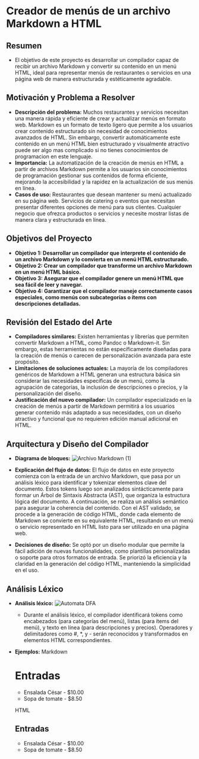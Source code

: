 # Creador de menús de un archivo Markdown a HTML

## Resumen
- El objetivo de este proyecto es desarrollar un compilador capaz de recibir un archivo Markdown y convertir su contenido en un menú HTML, ideal para representar menús de restaurantes o servicios en una página web de manera estructurada y estéticamente agradable.

## Motivación y Problema a Resolver
- **Descripción del problema:** 
    Muchos restaurantes y servicios necesitan una manera rápida y eficiente de crear y actualizar menús en formato web. Markdown es un formato de texto ligero que permite a los usuarios crear contenido estructurado sin necesidad de conocimientos avanzados de HTML. Sin embargo, convertir automáticamente este contenido en un menú HTML bien estructurado y visualmente atractivo puede ser algo mas complicado si no tienes conocimientos de programacion en este lenguaje.
- **Importancia:** 
    La automatización de la creación de menús en HTML a partir de archivos Markdown permite a los usuarios sin conocimientos de programación gestionar sus contenidos de forma eficiente, mejorando la accesibilidad y la rapidez en la actualización de sus menús en línea.
- **Casos de uso:**
    Restaurantes que desean mantener su menú actualizado en su página web.
    Servicios de catering o eventos que necesitan presentar diferentes opciones de menú para sus clientes.
    Cualquier negocio que ofrezca productos o servicios y necesite mostrar listas de manera clara y estructurada en línea. 

## Objetivos del Proyecto
- **Objetivo 1: Desarrollar un compilador que interprete el contenido de un archivo Markdown y lo convierta en un menú HTML estructurado.**
- **Objetivo 2: Crear un compilador que transforme un archivo Markdown en un menú HTML básico.**
- **Objetivo 3: Asegurar que el compilador genere un menú HTML que sea fácil de leer y navegar.**
- **Objetivo 4: Garantizar que el compilador maneje correctamente casos especiales, como menús con subcategorías o ítems con descripciones detalladas.**

## Revisión del Estado del Arte
- **Compiladores similares:**
    Existen herramientas y librerías que permiten convertir Markdown a HTML, como Pandoc o Markdown-it. Sin embargo, estas herramientas no están específicamente diseñadas para la creación de menús o carecen de personalización avanzada para este propósito.
- **Limitaciones de soluciones actuales:**
    La mayoría de los compiladores genéricos de Markdown a HTML generan una estructura básica sin considerar las necesidades específicas de un menú, como la agrupación de categorías, la inclusión de descripciones o precios, y la personalización del diseño.
- **Justificación del nuevo compilador:**
    Un compilador especializado en la creación de menús a partir de Markdown permitirá a los usuarios generar contenido más adaptado a sus necesidades, con un diseño atractivo y funcional que no requieren edición manual adicional en HTML.

## Arquitectura y Diseño del Compilador
- **Diagrama de bloques:**
  ![Archivo Markdown (1)](https://github.com/user-attachments/assets/c199f72d-94d9-4052-9d18-dcc25407302f)

- **Explicación del flujo de datos:**
    El flujo de datos en este proyecto comienza con la entrada de un archivo Markdown, que pasa por un análisis léxico para identificar y tokenizar elementos clave del documento. Estos tokens luego son analizados sintácticamente para formar un Árbol de Sintaxis Abstracta (AST), que organiza la estructura lógica del documento. A continuación, se realiza un análisis semántico para asegurar la coherencia del contenido. Con el AST validado, se procede a la generación de código HTML, donde cada elemento de Markdown se convierte en su equivalente HTML, resultando en un menú o servicio representado en HTML listo para ser utilizado en una página web.
- **Decisiones de diseño:**
    Se optó por un diseño modular que permite la fácil adición de nuevas funcionalidades, como plantillas personalizadas o soporte para otros formatos de entrada. Se priorizó la eficiencia y la claridad en la generación del código HTML, manteniendo la simplicidad en el uso.

## Análisis Léxico
- **Análisis léxico:**
![Automata DFA](https://github.com/user-attachments/assets/37414cce-2f53-4d6e-80cf-8a64eadcb874)

  - Durante el análisis léxico, el compilador identificará tokens como encabezados (para categorías del menú), listas (para ítems del menú), y texto en línea (para descripciones y precios). Operadores y delimitadores como #, *, y - serán reconocidos y transformados en elementos HTML correspondientes.
- **Ejemplos:**
    Markdown
    # Entradas
    - Ensalada César - $10.00
    - Sopa de tomate - $8.50
    
    HTML
    <h2>Entradas</h2>
    <ul>
      <li>Ensalada César - $10.00</li>
      <li>Sopa de tomate - $8.50</li>
    </ul>

